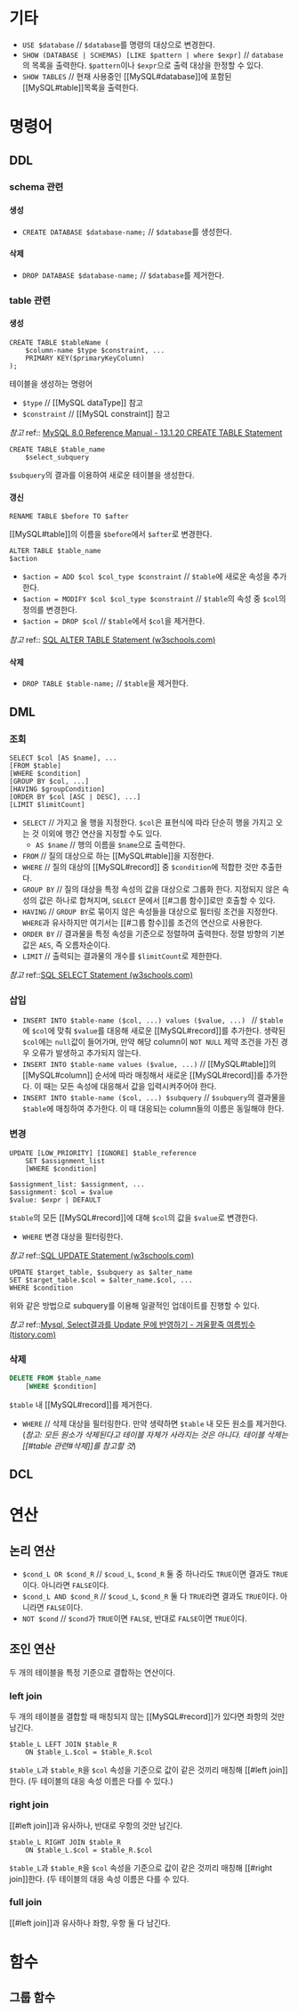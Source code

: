 # 기타
- `USE $database` // `$database`를 명령의 대상으로 변경한다.
- `SHOW (DATABASE | SCHEMAS) [LIKE $pattern | where $expr]` // `database`의 목록을 출력한다. `$pattern`이나 `$expr`으로 출력 대상을 한정할 수 있다.
- `SHOW TABLES` // 현재 사용중인 [[MySQL#database]]에 포함된 [[MySQL#table]]목록을 출력한다.

# 명령어
## DDL
### schema 관련
#### 생성
- `CREATE DATABASE $database-name;` // `$database`를 생성한다.

#### 삭제
- `DROP DATABASE $database-name;` // `$database`를 제거한다.

### table 관련
#### 생성
```mysql
CREATE TABLE $tableName (
	$column-name $type $constraint, ...
	PRIMARY KEY($primaryKeyColumn)
);
```
테이블을 생성하는 명령어
- `$type` // [[MySQL dataType]] 참고
- `$constraint` // [[MySQL constraint]] 참고

*참고*
ref:: [MySQL 8.0 Reference Manual - 13.1.20 CREATE TABLE Statement](https://dev.mysql.com/doc/refman/8.0/en/create-table.html)

```mysql
CREATE TABLE $table_name
	$select_subquery
```

`$subquery`의 결과를 이용하여 새로운 테이블을 생성한다.

#### 갱신
```mysql
RENAME TABLE $before TO $after
```

[[MySQL#table]]의 이름을 `$before`에서 `$after`로 변경한다.

```mysql
ALTER TABLE $table_name
$action
```

- `$action = ADD $col $col_type $constraint` // `$table`에 새로운 속성을 추가한다.
- `$action = MODIFY $col $col_type $constraint` // `$table`의 속성 중 `$col`의 정의를 변경한다.
- `$action = DROP $col` // `$table`에서 `$col`을 제거한다.

*참고*
ref:: [SQL ALTER TABLE Statement (w3schools.com)](https://www.w3schools.com/sql/sql_alter.asp)

#### 삭제
- `DROP TABLE $table-name;` // `$table`을 제거한다.

## DML
### 조회
```mysql
SELECT $col [AS $name], ...
[FROM $table]
[WHERE $condition]
[GROUP BY $col, ...]
[HAVING $groupCondition]
[ORDER BY $col [ASC | DESC], ...]
[LIMIT $limitCount]
```

- `SELECT` // 가지고 올 행을 지정한다. `$col`은 표현식에 따라 단순히 행을 가지고 오는 것 이외에 행간 연산을 지정할 수도 있다.
	- `AS $name` // 행의 이름을 `$name`으로 출력한다.
- `FROM` // 질의 대상으로 하는 [[MySQL#table]]을 지정한다.
- `WHERE` // 질의 대상의 [[MySQL#record]] 중 `$condition`에 적합한 것만 추출한다.
- `GROUP BY` // 질의 대상을 특정 속성의 값을 대상으로 그룹화 한다. 지정되지 않은 속성의 값은 하나로 합쳐지며, `SELECT` 문에서 [[#그룹 함수]]로만 호출할 수 있다.
- `HAVING` // `GROUP BY`로 묶이지 않은 속성들을 대상으로 필터링 조건을 지정한다. `WHERE`과 유사하지만 여기서는 [[#그룹 함수]]를 조건의 연산으로 사용한다.
- `ORDER BY` // 결과물을 특정 속성을 기준으로 정렬하여 출력한다. 정렬 방향의 기본값은 `AES`, 즉 오름차순이다.
- `LIMIT` // 출력되는 결과물의 개수를 `$limitCount`로 제한한다.

*참고*
ref::[SQL SELECT Statement (w3schools.com)](https://www.w3schools.com/sql/sql_select.asp)

### 삽입
- `INSERT INTO $table-name ($col, ...) values ($value, ...) ` // `$table`에 `$col`에 맞춰 `$value`를 대응해 새로운 [[MySQL#record]]를 추가한다. 생략된 `$col`에는 `null`값이 들어가며, 만약 해당 column이 `NOT NULL` 제약 조건을 가진 경우 오류가 발생하고 추가되지 않는다.
- `INSERT INTO $table-name values ($value, ...)` // [[MySQL#table]]의 [[MySQL#column]] 순서에 따라 매칭해서 새로운 [[MySQL#record]]를 추가한다. 이 때는 모든 속성에 대응해서 값을 입력시켜주어야 한다.
- `INSERT INTO $table-name ($col, ...) $subquery` // `$subquery`의 결과물을 `$table`에 매칭하여 추가한다. 이 때 대응되는 column들의 이름은 동일해야 한다.

### 변경
```mysql
UPDATE [LOW_PRIORITY] [IGNORE] $table_reference
	SET $assignment_list
	[WHERE $condition]
```

```
$assignment_list: $assignment, ...
$assignment: $col = $value
$value: $expr | DEFAULT
```

`$table`의 모든 [[MySQL#record]]에 대해 `$col`의 값을 `$value`로 변경한다.
- `WHERE` 변경 대상을 필터링한다.

*참고*
ref::[SQL UPDATE Statement (w3schools.com)](https://www.w3schools.com/sql/sql_update.asp)

```mysql
UPDATE $target_table, $subquery as $alter_name
SET $target_table.$col = $alter_name.$col, ...
WHERE $condition
```

위와 같은 방법으로 subquery를 이용해 일괄적인 업데이트를 진행할 수 있다.

*참고*
ref::[Mysql, Select결과를 Update 문에 반영하기 - 겨울팥죽 여름빙수 (tistory.com)](https://shakddoo.tistory.com/entry/Mysql-Select%EA%B2%B0%EA%B3%BC%EB%A5%BC-Update-%EB%AC%B8%EC%97%90-%EB%B0%98%EC%98%81%ED%95%98%EA%B8%B0)

### 삭제
``` sql
DELETE FROM $table_name
	[WHERE $condition]
```

`$table` 내 [[MySQL#record]]를 제거한다.
- `WHERE` // 삭제 대상을 필터링한다. 만약 생략하면 `$table` 내 모든 원소를 제거한다. (*참고: 모든 원소가 삭제된다고 테이블 자체가 사라지는 것은 아니다. 테이블 삭제는 [[#table 관련#삭제]]를 참고할 것*)

## DCL

# 연산
## 논리 연산
- `$cond_L OR $cond_R` // `$coud_L`, `$cond_R` 둘 중 하나라도 `TRUE`이면 결과도 `TRUE`이다. 아니라면 `FALSE`이다.
- `$cond_L AND $cond_R` // `$coud_L`, `$cond_R` 둘 다 `TRUE`라면 결과도 `TRUE`이다. 아니라면 `FALSE`이다.
- `NOT $cond` // `$cond`가 `TRUE`이면 `FALSE`, 반대로 `FALSE`이면 `TRUE`이다.

## 조인 연산
두 개의 테이블을 특정 기준으로 결합하는 연산이다.

### left join
두 개의 테이블을 결합할 때 매칭되지 않는 [[MySQL#record]]가 있다면 좌항의 것만 남긴다.

```mysql
$table_L LEFT JOIN $table_R
	ON $table_L.$col = $table_R.$col
```

`$table_L`과 `$table_R`을 `$col` 속성을 기준으로 값이 같은 것끼리 매칭해 [[#left join]]한다. (두 테이블의 대응 속성 이름은 다를 수 있다.)

### right join 
[[#left join]]과 유사하나, 반대로 우항의 것만 남긴다.


```mysql
$table_L RIGHT JOIN $table_R
	ON $table_L.$col = $table_R.$col
```

`$table_L`과 `$table_R`을 `$col` 속성을 기준으로 값이 같은 것끼리 매칭해 [[#right join]]한다. (두 테이블의 대응 속성 이름은 다를 수 있다.

### full join
[[#left join]]과 유사하나 좌항, 우항 둘 다 남긴다.

# 함수
## 그룹 함수